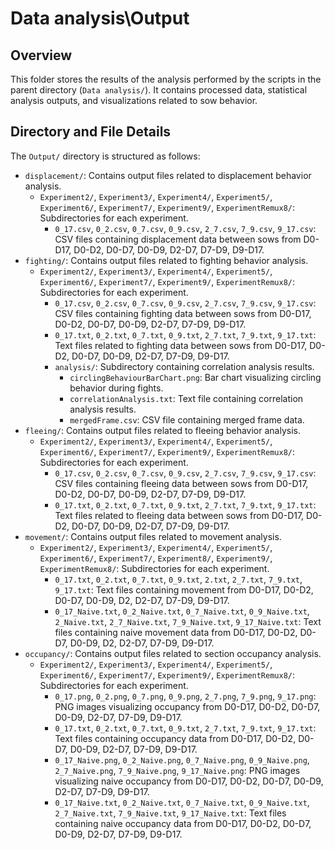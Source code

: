 # Data analysis\Output

## Overview

This folder stores the results of the analysis performed by the scripts in the parent directory (`Data analysis/`). It contains processed data, statistical analysis outputs, and visualizations related to sow behavior.

## Directory and File Details

The `Output/` directory is structured as follows:

-   `displacement/`: Contains output files related to displacement behavior analysis.
    -   `Experiment2/`, `Experiment3/`, `Experiment4/`, `Experiment5/`, `Experiment6/`, `Experiment7/`, `Experiment9/`, `ExperimentRemux8/`: Subdirectories for each experiment.
        -   `0_17.csv`, `0_2.csv`, `0_7.csv`, `0_9.csv`, `2_7.csv`, `7_9.csv`, `9_17.csv`: CSV files containing displacement data between sows from D0-D17, D0-D2, D0-D7, D0-D9, D2-D7, D7-D9, D9-D17.
-   `fighting/`: Contains output files related to fighting behavior analysis.
    -   `Experiment2/`, `Experiment3/`, `Experiment4/`, `Experiment5/`, `Experiment6/`, `Experiment7/`, `Experiment9/`, `ExperimentRemux8/`: Subdirectories for each experiment.
        -   `0_17.csv`, `0_2.csv`, `0_7.csv`, `0_9.csv`, `2_7.csv`, `7_9.csv`, `9_17.csv`: CSV files containing fighting data between sows from D0-D17, D0-D2, D0-D7, D0-D9, D2-D7, D7-D9, D9-D17.
        -   `0_17.txt`, `0_2.txt`, `0_7.txt`, `0_9.txt`, `2_7.txt`, `7_9.txt`, `9_17.txt`: Text files related to fighting data between sows from D0-D17, D0-D2, D0-D7, D0-D9, D2-D7, D7-D9, D9-D17.
        -   `analysis/`: Subdirectory containing correlation analysis results.
            -   `circlingBehaviourBarChart.png`: Bar chart visualizing circling behavior during fights.
            -   `correlationAnalysis.txt`: Text file containing correlation analysis results.
            -   `mergedFrame.csv`: CSV file containing merged frame data.
-   `fleeing/`: Contains output files related to fleeing behavior analysis.
    -   `Experiment2/`, `Experiment3/`, `Experiment4/`, `Experiment5/`, `Experiment6/`, `Experiment7/`, `Experiment9/`, `ExperimentRemux8/`: Subdirectories for each experiment.
        -   `0_17.csv`, `0_2.csv`, `0_7.csv`, `0_9.csv`, `2_7.csv`, `7_9.csv`, `9_17.csv`: CSV files containing fleeing data between sows from D0-D17, D0-D2, D0-D7, D0-D9, D2-D7, D7-D9, D9-D17.
        -   `0_17.txt`, `0_2.txt`, `0_7.txt`, `0_9.txt`, `2_7.txt`, `7_9.txt`, `9_17.txt`: Text files related to fleeing data between sows from D0-D17, D0-D2, D0-D7, D0-D9, D2-D7, D7-D9, D9-D17.
-   `movement/`: Contains output files related to movement analysis.
    -   `Experiment2/`, `Experiment3/`, `Experiment4/`, `Experiment5/`, `Experiment6/`, `Experiment7/`, `Experiment8/`, `Experiment9/`, `ExperimentRemux8/`: Subdirectories for each experiment.
        -   `0_17.txt`, `0_2.txt`, `0_7.txt`, `0_9.txt`, `2.txt`, `2_7.txt`, `7_9.txt`, `9_17.txt`: Text files containing movement from D0-D17, D0-D2, D0-D7, D0-D9, D2, D2-D7, D7-D9, D9-D17.
        -   `0_17_Naive.txt`, `0_2_Naive.txt`, `0_7_Naive.txt`, `0_9_Naive.txt`, `2_Naive.txt`, `2_7_Naive.txt`, `7_9_Naive.txt`, `9_17_Naive.txt`: Text files containing naive movement data from D0-D17, D0-D2, D0-D7, D0-D9, D2, D2-D7, D7-D9, D9-D17.
-   `occupancy/`: Contains output files related to section occupancy analysis.
    -   `Experiment2/`, `Experiment3/`, `Experiment4/`, `Experiment5/`, `Experiment6/`, `Experiment7/`, `Experiment9/`, `ExperimentRemux8/`: Subdirectories for each experiment.
        -   `0_17.png`, `0_2.png`, `0_7.png`, `0_9.png`, `2_7.png`, `7_9.png`, `9_17.png`: PNG images visualizing occupancy from D0-D17, D0-D2, D0-D7, D0-D9, D2-D7, D7-D9, D9-D17.
        -   `0_17.txt`, `0_2.txt`, `0_7.txt`, `0_9.txt`, `2_7.txt`, `7_9.txt`, `9_17.txt`: Text files containing occupancy data from D0-D17, D0-D2, D0-D7, D0-D9, D2-D7, D7-D9, D9-D17.
        -   `0_17_Naive.png`, `0_2_Naive.png`, `0_7_Naive.png`, `0_9_Naive.png`, `2_7_Naive.png`, `7_9_Naive.png`, `9_17_Naive.png`: PNG images visualizing naive occupancy from D0-D17, D0-D2, D0-D7, D0-D9, D2-D7, D7-D9, D9-D17.
        -   `0_17_Naive.txt`, `0_2_Naive.txt`, `0_7_Naive.txt`, `0_9_Naive.txt`, `2_7_Naive.txt`, `7_9_Naive.txt`, `9_17_Naive.txt`: Text files containing naive occupancy data from D0-D17, D0-D2, D0-D7, D0-D9, D2-D7, D7-D9, D9-D17.
				